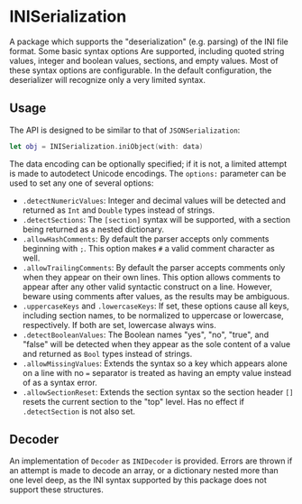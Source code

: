 # INISerialization

A package which supports the "deserialization" (e.g. parsing) of the INI file format. Some basic syntax options Are supported, including quoted string values, integer and boolean values, sections, and empty values. Most of these syntax options are configurable. In the default configuration, the deserializer will recognize only a very limited syntax.

## Usage

The API is designed to be similar to that of `JSONSerialization`:

```swift
let obj = INISerialization.iniObject(with: data)
```

The data encoding can be optionally specified; if it is not, a limited attempt is made to autodetect Unicode encodings. The `options:` parameter can be used to set any one of several options:

- `.detectNumericValues`: Integer and decimal values will be detected and returned as `Int` and `Double` types instead of strings.
- `.detectSections`: The `[section]` syntax will be supported, with a section being returned as a nested dictionary.
- `.allowHashComments`: By default the parser accepts only comments beginning with `;`. This option makes `#` a valid comment character as well.
- `.allowTrailingComments`: By default the parser accepts comments only when they appear on their own lines. This option allows comments to appear after any other valid syntactic construct on a line. However, beware using comments after values, as the results may be ambiguous.
- `.uppercaseKeys` and `.lowercaseKeys`: If set, these options cause all keys, including section names, to be normalized to uppercase or lowercase, respectively. If both are set, lowercase always wins.
- `.detectBooleanValues`: The Boolean names "yes", "no", "true", and "false" will be detected when they appear as the sole content of a value and returned as `Bool` types instead of strings.
- `.allowMissingValues`: Extends the syntax so a key which appears alone on a line with no `=` separator is treated as having an empty value instead of as a syntax error.
- `.allowSectionReset`: Extends the section syntax so the section header `[]` resets the current section to the "top" level. Has no effect if `.detectSection` is not also set.

## Decoder

An implementation of `Decoder` as `INIDecoder` is provided. Errors are thrown if an attempt is made to decode an array, or a dictionary nested more than one level deep, as the INI syntax supported by this package does not support these structures.
